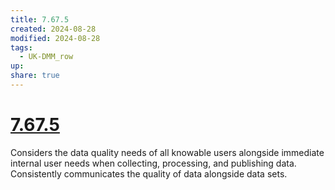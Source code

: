 ```yaml
---
title: 7.67.5
created: 2024-08-28
modified: 2024-08-28
tags:
  - UK-DMM_row
up: 
share: true
---
```

# [7.67.5](7.67.5.md)

Considers the data quality needs of all knowable users alongside immediate internal user needs when collecting, processing, and publishing data. Consistently communicates the quality of data alongside data sets.
